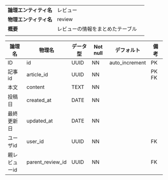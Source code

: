 ||||
|:-|:-|---|
|**論理エンティティ名**|レビュー|
|**物理エンティティ名**|review|
|**概要**|レビューの情報をまとめたテーブル|
|||

|論理名|物理名|データ型|Not null|デフォルト|備考|
|---|---|---|---|---|---|
|ID|id|UUID|NN|auto_increment|PK|
|記事id|article_id|UUID|NN||PK FK|
|本文|content|TEXT|NN|||
|投稿日|created_at|DATE|NN|||
|最終更新日|updated_at|DATE|NN||
|ユーザid|user_id|UUID|NN||FK|
|親レビューid|parent_review_id|UUID|NN||FK|